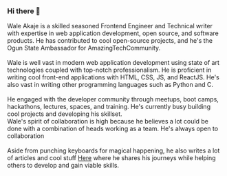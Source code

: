### Hi there 👋
Wale Akaje is a skilled seasoned Frontend Engineer and Technical writer with expertise in web application development, open source, and software products. He has contributed to cool open-source projects, and he's the Ogun State Ambassador for AmazingTechCommunity. <br><br>
Wale is well vast in modern web application development using state of art technologies coupled with top-notch professionalism. He is proficient in writing cool front-end applications with HTML, CSS, JS, and ReactJS. He's also vast in writing other programming languages such as Python and C.<br><br>
He engaged with the developer community through meetups, boot camps, hackathons, lectures, spaces, and training. He's currently busy building cool projects and developing his skillset.<br>
Wale's spirit of collaboration is high because he believes a lot could be done with a combination of heads working as a team. He's always open to collaboration<br><br>
Aside from punching keyboards for magical happening, he also writes a lot of articles and cool stuff [Here](https://akasoft.hashnode.dev/) where he shares his journeys while helping others to develop and gain viable skills.

<!--
**waleakaje/waleakaje** is a ✨ _special_ ✨ repository because its `README.md` (this file) appears on your GitHub profile.

Here are some ideas to get you started:

- 🔭 I’m currently working on ...
- 🌱 I’m currently learning ...
- 👯 I’m looking to collaborate on ...
- 🤔 I’m looking for help with ...
- 💬 Ask me about ...
- 📫 How to reach me: ...
- 😄 Pronouns: ...
- ⚡ Fun fact: ...
-->
